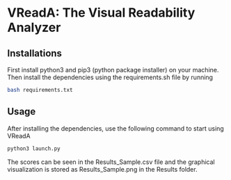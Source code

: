 # VReadA: The Visual Readability Analyzer

## Installations
First install python3 and pip3 (python package installer) on your machine.
Then install the dependencies using the requirements.sh file by running 
  ```bash
bash requirements.txt
  ```

## Usage

After installing the dependencies, use the following command to start using VReadA

```bash
python3 launch.py
```

The scores can be seen in the Results_Sample.csv file and the graphical visualization is stored as Results_Sample.png in the Results folder.
